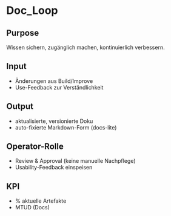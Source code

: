 # Doc_Loop
## Purpose
Wissen sichern, zugänglich machen, kontinuierlich verbessern.

## Input
- Änderungen aus Build/Improve
- Use-Feedback zur Verständlichkeit

## Output
- aktualisierte, versionierte Doku
- auto-fixierte Markdown-Form (docs-lite)

## Operator-Rolle
- Review & Approval (keine manuelle Nachpflege)
- Usability-Feedback einspeisen

## KPI
- % aktuelle Artefakte
- MTUD (Docs)
